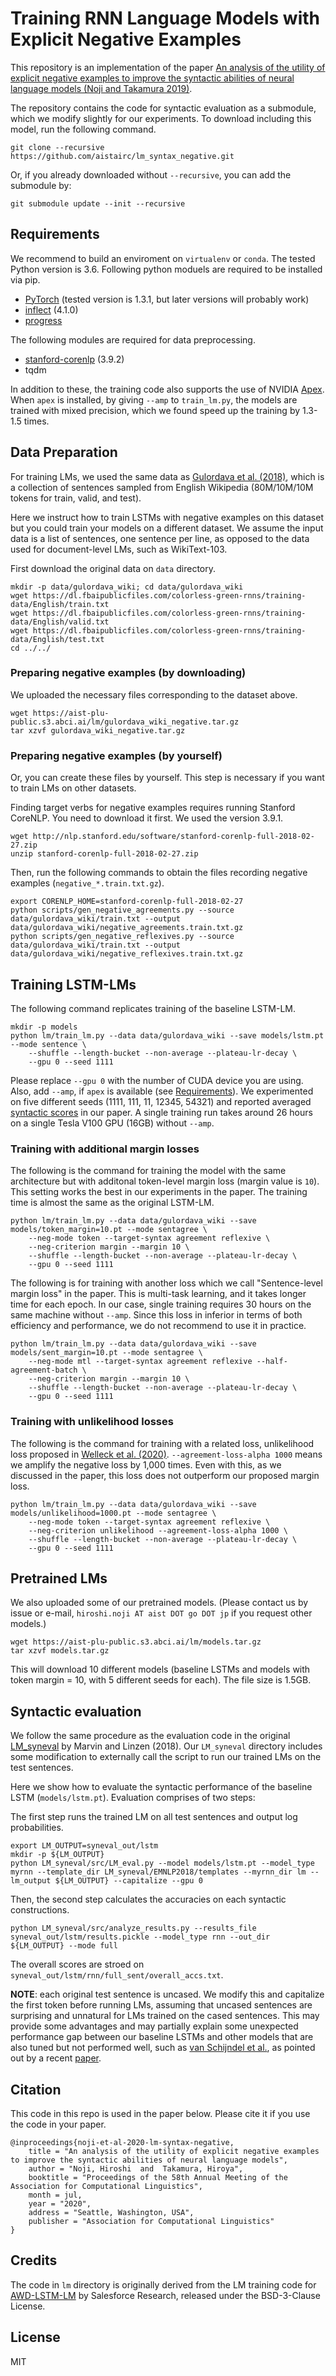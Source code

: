 # Training RNN Language Models with Explicit Negative Examples

This repository is an implementation of the paper [An analysis of the utility of explicit negative examples to improve the syntactic abilities of neural language models (Noji and Takamura 2019)](https://arxiv.org/abs/2004.02451).

The repository contains the code for syntactic evaluation as a submodule, which we modify slightly for our experiments.
To download including this model, run the following command.
```
git clone --recursive https://github.com/aistairc/lm_syntax_negative.git
```

Or, if you already downloaded without `--recursive`, you can add the submodule by:
```
git submodule update --init --recursive
```

## Requirements

We recommend to build an enviroment on `virtualenv` or `conda`.
The tested Python version is 3.6. Following python moduels are required to be installed via pip.

- [PyTorch](https://pytorch.org) (tested version is 1.3.1, but later versions will probably work)
- [inflect](https://pypi.org/project/inflect/) (4.1.0)
- [progress](https://pypi.org/project/progress/)

The following modules are required for data preprocessing.
- [stanford-corenlp](https://pypi.org/project/stanford-corenlp/) (3.9.2)
- tqdm

In addition to these, the training code also supports the use of NVIDIA [Apex](https://github.com/NVIDIA/apex). When `apex` is installed, by giving `--amp` to `train_lm.py`, the models are trained with mixed precision, which we found speed up the training by 1.3-1.5 times.

## Data Preparation

For training LMs, we used the same data as [Gulordava et al. (2018)](https://github.com/facebookresearch/colorlessgreenRNNs), which is a collection of sentences sampled from English Wikipedia (80M/10M/10M tokens for train, valid, and test).

Here we instruct how to train LSTMs with negative examples on this dataset but you could train your models on a different dataset.
We assume the input data is a list of sentences, one sentence per line, as opposed to the data used for document-level LMs, such as WikiText-103.

First download the original data on `data` directory.
```
mkdir -p data/gulordava_wiki; cd data/gulordava_wiki
wget https://dl.fbaipublicfiles.com/colorless-green-rnns/training-data/English/train.txt
wget https://dl.fbaipublicfiles.com/colorless-green-rnns/training-data/English/valid.txt
wget https://dl.fbaipublicfiles.com/colorless-green-rnns/training-data/English/test.txt
cd ../../
```

### Preparing negative examples (by downloading)

We uploaded the necessary files corresponding to the dataset above.
```
wget https://aist-plu-public.s3.abci.ai/lm/gulordava_wiki_negative.tar.gz
tar xzvf gulordava_wiki_negative.tar.gz
```

### Preparing negative examples (by yourself)

Or, you can create these files by yourself.
This step is necessary if you want to train LMs on other datasets.

Finding target verbs for negative examples requires running Stanford CoreNLP. You need to download it first. We used the version 3.9.1.
```
wget http://nlp.stanford.edu/software/stanford-corenlp-full-2018-02-27.zip
unzip stanford-corenlp-full-2018-02-27.zip
```

Then, run the following commands to obtain the files recording negative examples (`negative_*.train.txt.gz`).

```
export CORENLP_HOME=stanford-corenlp-full-2018-02-27
python scripts/gen_negative_agreements.py --source data/gulordava_wiki/train.txt --output data/gulordava_wiki/negative_agreements.train.txt.gz
python scripts/gen_negative_reflexives.py --source data/gulordava_wiki/train.txt --output data/gulordava_wiki/negative_reflexives.train.txt.gz
```

## Training LSTM-LMs

The following command replicates training of the baseline LSTM-LM.
```
mkdir -p models
python lm/train_lm.py --data data/gulordava_wiki --save models/lstm.pt --mode sentence \
    --shuffle --length-bucket --non-average --plateau-lr-decay \
    --gpu 0 --seed 1111
```
Please replace `--gpu 0` with the number of CUDA device you are using. Also, add `--amp`, if `apex` is available (see [Requirements](#requirements)).
We experimented on five different seeds (1111, 111, 11, 12345, 54321) and reported averaged [syntactic scores](#syntactic_evaluation) in our paper.
A single training run takes around 26 hours on a single Tesla V100 GPU (16GB) without `--amp`.

### Training with additional margin losses

The following is the command for training the model with the same architecture but with additonal token-level margin loss (margin value is `10`).
This setting works the best in our experiments in the paper.
The training time is almost the same as the original LSTM-LM.
```
python lm/train_lm.py --data data/gulordava_wiki --save models/token_margin=10.pt --mode sentagree \
    --neg-mode token --target-syntax agreement reflexive \
    --neg-criterion margin --margin 10 \
    --shuffle --length-bucket --non-average --plateau-lr-decay \
    --gpu 0 --seed 1111
```

The following is for training with another loss which we call "Sentence-level margin loss" in the paper.
This is multi-task learning, and it takes longer time for each epoch.
In our case, single training requires 30 hours on the same machine without `--amp`.
Since this loss in inferior in terms of both efficiency and performance, we do not recommend to use it in practice.
```
python lm/train_lm.py --data data/gulordava_wiki --save models/sent_margin=10.pt --mode sentagree \
    --neg-mode mtl --target-syntax agreement reflexive --half-agreement-batch \
    --neg-criterion margin --margin 10 \
    --shuffle --length-bucket --non-average --plateau-lr-decay \
    --gpu 0 --seed 1111
```

### Training with unlikelihood losses

The following is the command for training with a related loss, unlikelihood loss proposed in [Welleck et al. (2020)](https://openreview.net/forum?id=SJeYe0NtvH).
`--agreement-loss-alpha 1000` means we amplify the negative loss by 1,000 times.
Even with this, as we discussed in the paper, this loss does not outperform our proposed margin loss.
```
python lm/train_lm.py --data data/gulordava_wiki --save models/unlikelihood=1000.pt --mode sentagree \
    --neg-mode token --target-syntax agreement reflexive \
    --neg-criterion unlikelihood --agreement-loss-alpha 1000 \
    --shuffle --length-bucket --non-average --plateau-lr-decay \
    --gpu 0 --seed 1111
```

## Pretrained LMs

We also uploaded some of our pretrained models.
(Please contact us by issue or e-mail, `hiroshi.noji AT aist DOT go DOT jp` if you request other models.)
```
wget https://aist-plu-public.s3.abci.ai/lm/models.tar.gz
tar xzvf models.tar.gz
```

This will download 10 different models (baseline LSTMs and models with token margin = 10, with 5 different seeds for each).
The file size is 1.5GB.

## Syntactic evaluation

We follow the same procedure as the evaluation code in the original [LM_syneval](https://github.com/BeckyMarvin/LM_syneval) by Marvin and Linzen (2018).
Our `LM_syneval` directory includes some modification to externally call the script to run our trained LMs on the test sentences.

Here we show how to evaluate the syntactic performance of the baseline LSTM (`models/lstm.pt`).
Evaluation comprises of two steps:

The first step runs the trained LM on all test sentences and output log probabilities.
```
export LM_OUTPUT=syneval_out/lstm
mkdir -p ${LM_OUTPUT}
python LM_syneval/src/LM_eval.py --model models/lstm.pt --model_type myrnn --template_dir LM_syneval/EMNLP2018/templates --myrnn_dir lm --lm_output ${LM_OUTPUT} --capitalize --gpu 0
```

Then, the second step calculates the accuracies on each syntactic constructions.
```
python LM_syneval/src/analyze_results.py --results_file syneval_out/lstm/results.pickle --model_type rnn --out_dir ${LM_OUTPUT} --mode full
```
The overall scores are stroed on `syneval_out/lstm/rnn/full_sent/overall_accs.txt`.

**NOTE**: each original test sentence is uncased.
We modify this and capitalize the first token before running LMs, assuming that uncased sentences are surprising and unnatural for LMs trained on the cased sentences.
This may provide some advantages and may partially explain some unexpected performance gap between our baseline LSTMs and other models that are also tuned but not performed well, such as [van Schijndel et al.](https://www.aclweb.org/anthology/D19-1592/), as pointed out by a recent [paper](https://arxiv.org/abs/2005.00187).

## Citation

This code in this repo is used in the paper below. Please cite it if you use the code in your paper.

```
@inproceedings{noji-et-al-2020-lm-syntax-negative,
    title = "An analysis of the utility of explicit negative examples to improve the syntactic abilities of neural language models",
    author = "Noji, Hiroshi  and  Takamura, Hiroya",
    booktitle = "Proceedings of the 58th Annual Meeting of the Association for Computational Linguistics",
    month = jul,
    year = "2020",
    address = "Seattle, Washington, USA",
    publisher = "Association for Computational Linguistics"
}

```

## Credits

The code in `lm` directory is originally derived from the LM training code for [AWD-LSTM-LM](https://github.com/salesforce/awd-lstm-lm) by Salesforce Research, released under the BSD-3-Clause License.

## License

MIT
